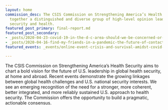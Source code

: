```yaml
---
layout: home
commission_desc: The CSIS Commission on Strengthening America’s Health Security brings
  together a distinguished and diverse group of high-level opinion leaders who bridge
  security and health.
featured_post_primary: final-report.md
featured_post_secondary:
- _posts/2020-04-23-covid-19-in-the-d-c-area-should-we-be-concerned-or-optimistic.md
- _posts/2020-04-16-find-my-friends-in-a-pandemic-the-future-of-contact-tracing-in-america.md
featured_events: _events/online-event-crisis-and-survival-amidst-covid-19-in-yemen.md

---
```

The CSIS Commission on Strengthening America’s Health Security aims to chart a bold vision for the future of U.S. leadership in global health security, at home and abroad. Recent events demonstrate the growing linkages between global health challenges and U.S. national security interests. We see an emerging recognition of the need for a stronger, more coherent, better integrated, and more reliably sustained U.S. approach to health security. The Commission offers the opportunity to build a pragmatic, actionable consensus.